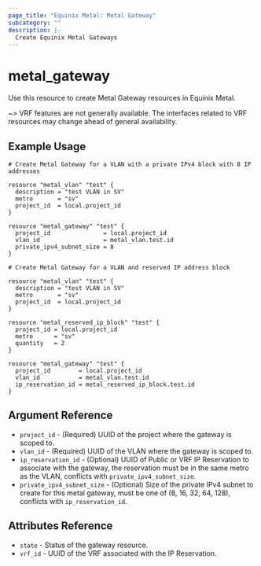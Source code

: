```yaml
---
page_title: "Equinix Metal: Metal Gateway"
subcategory: ""
description: |-
  Create Equinix Metal Gateways
---
```


# metal\_gateway

Use this resource to create Metal Gateway resources in Equinix Metal.

~> VRF features are not generally available. The interfaces related to VRF resources may change ahead of general availability.

## Example Usage

```hcl
# Create Metal Gateway for a VLAN with a private IPv4 block with 8 IP addresses

resource "metal_vlan" "test" {
  description = "test VLAN in SV"
  metro       = "sv"
  project_id  = local.project_id
}

resource "metal_gateway" "test" {
  project_id               = local.project_id
  vlan_id                  = metal_vlan.test.id
  private_ipv4_subnet_size = 8
}
```

```hcl
# Create Metal Gateway for a VLAN and reserved IP address block

resource "metal_vlan" "test" {
  description = "test VLAN in SV"
  metro       = "sv"
  project_id  = local.project_id
}

resource "metal_reserved_ip_block" "test" {
  project_id = local.project_id
  metro      = "sv"
  quantity   = 2
}

resource "metal_gateway" "test" {
  project_id        = local.project_id
  vlan_id           = metal_vlan.test.id
  ip_reservation_id = metal_reserved_ip_block.test.id
}
```

## Argument Reference

* `project_id` - (Required) UUID of the project where the gateway is scoped to.
* `vlan_id` - (Required) UUID of the VLAN where the gateway is scoped to.
* `ip_reservation_id` - (Optional) UUID of Public or VRF IP Reservation to associate with the gateway, the reservation must be in the same metro as the VLAN, conflicts with `private_ipv4_subnet_size`.
* `private_ipv4_subnet_size` - (Optional) Size of the private IPv4 subnet to create for this metal gateway, must be one of (8, 16, 32, 64, 128), conflicts with `ip_reservation_id`.

## Attributes Reference

* `state` - Status of the gateway resource.
* `vrf_id` - UUID of the VRF associated with the IP Reservation.

